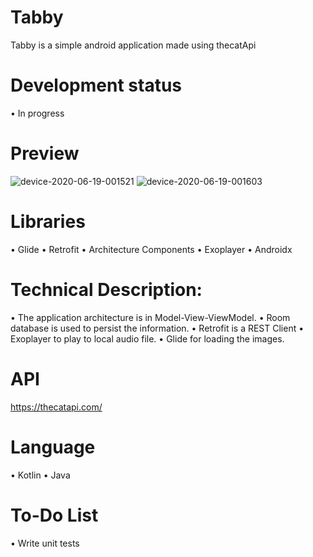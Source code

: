 # Tabby
Tabby is a simple android application made using thecatApi

# Development status
•	In progress

# Preview
![device-2020-06-19-001521](https://user-images.githubusercontent.com/48346024/85078363-903f5f00-b1c4-11ea-8dc4-4dac719f3136.png)
![device-2020-06-19-001603](https://user-images.githubusercontent.com/48346024/85078359-8ddd0500-b1c4-11ea-8962-2f3fabccc810.png)


# Libraries
•	Glide
•	Retrofit
•	Architecture Components
•	Exoplayer
•	Androidx

# Technical Description:
•	The application architecture is in Model-View-ViewModel.
•	Room database is used to persist the information.
•	Retrofit is a REST Client
•	Exoplayer to play to local audio file.
•	Glide for loading the images.

# API
https://thecatapi.com/

# Language
•	Kotlin
•	Java

# To-Do List
•	  Write unit tests
